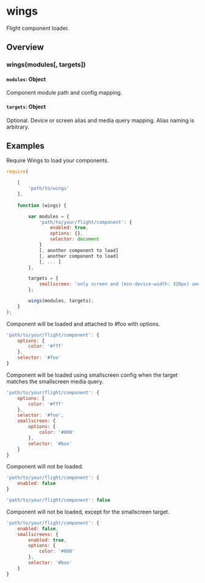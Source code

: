 # wings

Flight component loader.

## Overview

### wings(modules[, targets])

#### `modules`: Object

Component module path and config mapping.

#### `targets`: Object

Optional. Device or screen alias and media query mapping. Alias naming is arbitrary.

## Examples

Require Wings to load your components.

```js
require(

	[
		'path/to/wings'
	],
	
	function (wings) {

		var modules = {
			'path/to/your/flight/component': {
				enabled: true,
				options: {},
				selector: document
			}
			[, another component to load]
			[, another component to load]
			[, ... ]
		},

		targets = {
			smallscreen: 'only screen and (min-device-width: 320px) and (max-device-width: 767px)'
		};

		wings(modules, targets);
	}
);
```

Component will be loaded and attached to #foo with options.

```js
'path/to/your/flight/component': {
	options: {
		color: '#fff'
	},
	selector: '#foo'
}
```

Component will be loaded using smallscreen config when the target matches the smallscreen media query.

```js
'path/to/your/flight/component': {
	options: {
		color: '#fff'
	},
	selector: '#foo',
	smallscreen: {
		options: {
			color: '#000'
		},
		selector: '#boo'
	}
}
```

Component will not be loaded.

```js
'path/to/your/flight/component': {
	enabled: false
}

'path/to/your/flight/component': false
```

Component will not be loaded, except for the smallscreen target.

```js
'path/to/your/flight/component': {
	enabled: false,
	smallscreens: {
		enabled: true,
		options: {
			color: '#000'
		},
		selector: '#boo'
	}
}
```